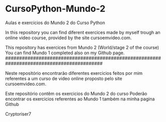 # CursoPython-Mundo-2
Aulas e exercícios do Mundo 2 do Curso Python 

In this repository you can find diferent exercices made by myself trough an online video course,
provided by the site cursoemvideo.com.

This repository has exercices from Mundo 2 (World/stage 2 of the course)
You can find Mundo 1 completed also on my Github page.
###########################################################################################

Neste repositório encontrarão diferentes exercicios feitos por mim referentes a um curso de video online proposto 
pelo site cursoemvideo.com.

Este repositório contêm os exercicios do Mundo 2 do curso
Poderão encontrar os exercicios referentes ao Mundo 1 também na minha pagina Github

Cryptoriser7
